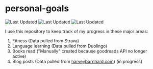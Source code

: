 # personal-goals
![Last Updated](https://img.shields.io/date/1616899275?color=FC4C02&label=Fitness%20Updated&logo=strava)
![Last Updated](https://img.shields.io/date/1616899275?color=7ac70c&label=Language%20Updated&logo=duolingo)
![Last Updated](https://img.shields.io/date/1616899275?color=e9e5cd&label=Books%20Updated&logo=goodreads)

I use this repository to keep track of my progress in these major areas:

1. Fitness (Data pulled from Strava)
2. Language learning (Data pulled from Duolingo)
3. Books read ("Manually" created because goodreads API no longer active)
4. Blog posts (Data pulled from [harveybarnhard.com](https://harveybarnhard.com)) (in progress)
